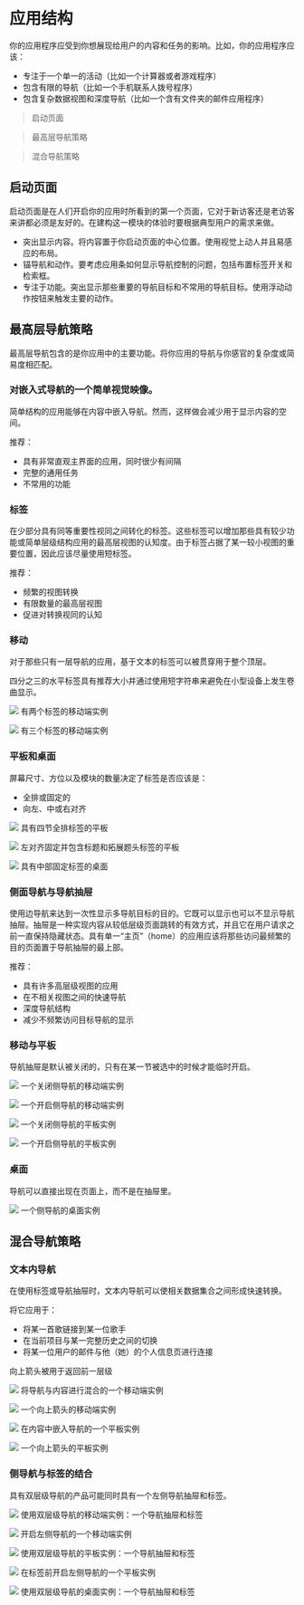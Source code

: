 # 应用结构
你的应用程序应受到你想展现给用户的内容和任务的影响。比如，你的应用程序应该：
- 专注于一个单一的活动（比如一个计算器或者游戏程序）
- 包含有限的导航（比如一个手机联系人拨号程序）
- 包含复杂数据视图和深度导航（比如一个含有文件夹的邮件应用程序）

> 启动页面

> 最高层导航策略

> 混合导航策略

## 启动页面
启动页面是在人们开启你的应用时所看到的第一个页面，它对于新访客还是老访客来讲都必须是友好的。在建构这一模块的体验时要根据典型用户的需求来做。
- 突出显示内容。将内容置于你启动页面的中心位置。使用视觉上动人并且易感应的布局。
- 锚导航和动作。要考虑应用条如何显示导航控制的问题，包括布置标签开关和检索框。
- 专注于功能。突出显示那些重要的导航目标和不常用的导航目标。使用浮动动作按钮来触发主要的动作。


## 最高层导航策略
最高层导航包含的是你应用中的主要功能。将你应用的导航与你感官的复杂度或简易度相匹配。

### 对嵌入式导航的一个简单视觉映像。
简单结构的应用能够在内容中嵌入导航。然而，这样做会减少用于显示内容的空间。

推荐：
- 具有非常直观主界面的应用，同时很少有间隔
- 完整的通用任务
- 不常用的功能

### 标签
在少部分具有同等重要性视同之间转化的标签。这些标签可以增加那些具有较少功能或简单层级结构应用的最高层视图的认知度。由于标签占据了某一较小视图的重要位置，因此应该尽量使用短标签。

推荐：
- 频繁的视图转换
- 有限数量的最高层视图
- 促进对转换视同的认知

### 移动
对于那些只有一层导航的应用，基于文本的标签可以被贯穿用于整个顶层。

四分之三的水平标签具有推荐大小并通过使用短字符串来避免在小型设备上发生卷曲显示。

![](https://github.com/zhaochong/material-design/blob/master/images/10_1.png)
有两个标签的移动端实例

![](https://github.com/zhaochong/material-design/blob/master/images/10_2.png)
有三个标签的移动端实例

### 平板和桌面
屏幕尺寸、方位以及模块的数量决定了标签是否应该是：
- 全排或固定的
- 向左、中或右对齐

![](https://github.com/zhaochong/material-design/blob/master/images/10_3.png)
具有四节全排标签的平板

![](https://github.com/zhaochong/material-design/blob/master/images/10_4.png)
左对齐固定并包含标题和拓展题头标签的平板

![](https://github.com/zhaochong/material-design/blob/master/images/10_5.png)
具有中部固定标签的桌面

### 侧面导航与导航抽屉
使用边导航来达到一次性显示多导航目标的目的。它既可以显示也可以不显示导航抽屉。抽屉是一种实现内容从较低层级页面跳转的有效方式，并且它在用户请求之前一直保持隐藏状态。具有单一“主页”（home）的应用应该将那些访问最频繁的目的页面置于导航抽屉的最上部。

推荐：
- 具有许多高层级视图的应用
- 在不相关视图之间的快速导航
- 深度导航结构
- 减少不频繁访问目标导航的显示

### 移动与平板
导航抽屉是默认被关闭的，只有在某一节被选中的时候才能临时开启。

![](https://github.com/zhaochong/material-design/blob/master/images/10_6.png)
一个关闭侧导航的移动端实例

![](https://github.com/zhaochong/material-design/blob/master/images/10_7.png)
一个开启侧导航的移动端实例

![](https://github.com/zhaochong/material-design/blob/master/images/10_8.png)
一个关闭侧导航的平板实例

![](https://github.com/zhaochong/material-design/blob/master/images/10_9.png)
一个开启侧导航的平板实例

### 桌面
导航可以直接出现在页面上，而不是在抽屉里。

![](https://github.com/zhaochong/material-design/blob/master/images/10_10.png)
一个侧导航的桌面实例

## 混合导航策略
### 文本内导航
在使用标签或导航抽屉时，文本内导航可以使相关数据集合之间形成快速转换。

将它应用于：
- 将某一首歌链接到某一位歌手
- 在当前项目与某一完整历史之间的切换
- 将某一位用户的邮件与他（她）的个人信息页进行连接

向上箭头被用于返回前一层级

![](https://github.com/zhaochong/material-design/blob/master/images/10_11.png)
将导航与内容进行混合的一个移动端实例

![](https://github.com/zhaochong/material-design/blob/master/images/10_12.png)
一个向上箭头的移动端实例

![](https://github.com/zhaochong/material-design/blob/master/images/10_13.png)
在内容中嵌入导航的一个平板实例

![](https://github.com/zhaochong/material-design/blob/master/images/10_14.png)
一个向上箭头的平板实例

### 侧导航与标签的结合
具有双层级导航的产品可能同时具有一个左侧导航抽屉和标签。

![](https://github.com/zhaochong/material-design/blob/master/images/10_15.png)
使用双层级导航的移动端实例：一个导航抽屉和标签

![](https://github.com/zhaochong/material-design/blob/master/images/10_16.png)
开启左侧导航的一个移动端实例

![](https://github.com/zhaochong/material-design/blob/master/images/10_17.png)
使用双层级导航的平板实例：一个导航抽屉和标签

![](https://github.com/zhaochong/material-design/blob/master/images/10_18.png)
在标签前开启左侧导航的一个平板实例

![](https://github.com/zhaochong/material-design/blob/master/images/10_19.png)
使用双层级导航的桌面实例：一个导航抽屉和标签
